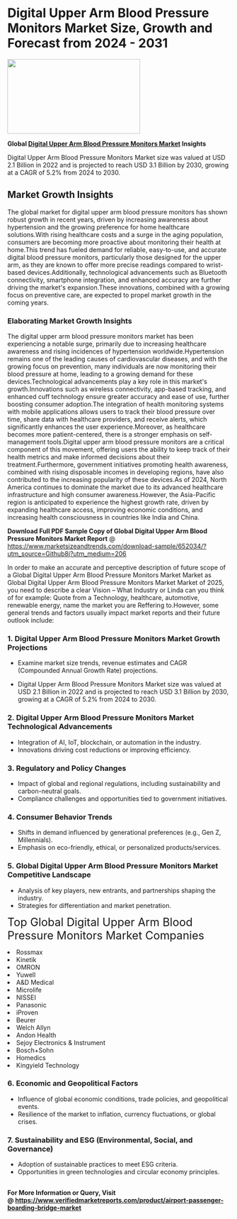 <H1>Digital Upper Arm Blood Pressure Monitors Market Size, Growth and Forecast from 2024 - 2031</H1><img class="aligncenter size-medium wp-image-584254" src="https://thirdeyenews.in/wp-content/uploads/2024/09/Global-Market-Research-300x168.jpeg" alt="" width="300" height="168" /><p><strong>Global&nbsp;<a href="https://www.marketsizeandtrends.com/download-sample/652034/?utm_source=Github8j?utm_medium=206">Digital Upper Arm Blood Pressure Monitors Market</a> Insights</strong></p><p>Digital Upper Arm Blood Pressure Monitors Market size was valued at USD 2.1 Billion in 2022 and is projected to reach USD 3.1 Billion by 2030, growing at a CAGR of 5.2% from 2024 to 2030.</p><p><h2>Market Growth Insights</h2> The global market for digital upper arm blood pressure monitors has shown robust growth in recent years, driven by increasing awareness about hypertension and the growing preference for home healthcare solutions.With rising healthcare costs and a surge in the aging population, consumers are becoming more proactive about monitoring their health at home.This trend has fueled demand for reliable, easy-to-use, and accurate digital blood pressure monitors, particularly those designed for the upper arm, as they are known to offer more precise readings compared to wrist-based devices.Additionally, technological advancements such as Bluetooth connectivity, smartphone integration, and enhanced accuracy are further driving the market's expansion.These innovations, combined with a growing focus on preventive care, are expected to propel market growth in the coming years. <h3>Elaborating Market Growth Insights</h3> The digital upper arm blood pressure monitors market has been experiencing a notable surge, primarily due to increasing healthcare awareness and rising incidences of hypertension worldwide.Hypertension remains one of the leading causes of cardiovascular diseases, and with the growing focus on prevention, many individuals are now monitoring their blood pressure at home, leading to a growing demand for these devices.Technological advancements play a key role in this market's growth.Innovations such as wireless connectivity, app-based tracking, and enhanced cuff technology ensure greater accuracy and ease of use, further boosting consumer adoption.The integration of health monitoring systems with mobile applications allows users to track their blood pressure over time, share data with healthcare providers, and receive alerts, which significantly enhances the user experience.Moreover, as healthcare becomes more patient-centered, there is a stronger emphasis on self-management tools.Digital upper arm blood pressure monitors are a critical component of this movement, offering users the ability to keep track of their health metrics and make informed decisions about their treatment.Furthermore, government initiatives promoting health awareness, combined with rising disposable incomes in developing regions, have also contributed to the increasing popularity of these devices.As of 2024, North America continues to dominate the market due to its advanced healthcare infrastructure and high consumer awareness.However, the Asia-Pacific region is anticipated to experience the highest growth rate, driven by expanding healthcare access, improving economic conditions, and increasing health consciousness in countries like India and China.</p><p><span class=""><strong>Download Full PDF Sample Copy of Global Digital Upper Arm Blood Pressure Monitors Market Report</strong> @ <a href="https://www.marketsizeandtrends.com/download-sample/652034/?utm_source=Github8j?utm_medium=206" target="_blank">https://www.marketsizeandtrends.com/download-sample/652034/?utm_source=Github8j?utm_medium=206</a></span></p><p>In order to make an accurate and perceptive description of future scope of a Global&nbsp;Digital Upper Arm Blood Pressure Monitors Market Market as Global&nbsp;Digital Upper Arm Blood Pressure Monitors Market Market of 2025, you need to describe a clear Vision &ndash; What Industry or Linda can you think of for example: Quote from a Technology, healthcare, automotive, renewable energy, name the market you are Reffering to.However, some general trends and factors usually impact market reports and their future outlook include:</p><h3>1.&nbsp;<strong>Digital Upper Arm Blood Pressure Monitors Market Growth Projections</strong></h3><ul><li>Examine market size trends, revenue estimates and CAGR (Compounded Annual Growth Rate) projections.</li><li><p>Digital Upper Arm Blood Pressure Monitors Market size was valued at USD 2.1 Billion in 2022 and is projected to reach USD 3.1 Billion by 2030, growing at a CAGR of 5.2% from 2024 to 2030.</p></li></ul><h3>2.&nbsp;<strong>Digital Upper Arm Blood Pressure Monitors Market Technological Advancements</strong></h3><ul><li>Integration of AI, IoT, blockchain, or automation in the industry.</li><li>Innovations driving cost reductions or improving efficiency.</li></ul><h3>3.&nbsp;<strong>Regulatory and Policy Changes</strong></h3><ul><li>Impact of global and regional regulations, including sustainability and carbon-neutral goals.</li><li>Compliance challenges and opportunities tied to government initiatives.</li></ul><h3>4.&nbsp;<strong>Consumer Behavior Trends</strong></h3><ul><li>Shifts in demand influenced by generational preferences (e.g., Gen Z, Millennials).</li><li>Emphasis on eco-friendly, ethical, or personalized products/services.</li></ul><h3>5.&nbsp;<strong>Global Digital Upper Arm Blood Pressure Monitors Market Competitive Landscape</strong></h3><ul><li>Analysis of key players, new entrants, and partnerships shaping the industry.</li><li>Strategies for differentiation and market penetration.</li></ul><p data-pm-slice="1 1 []"><span style="color: inherit; font-family: inherit; font-size: 25px;">Top Global Digital Upper Arm Blood Pressure Monitors Market Companies</span></p><div class="" data-test-id=""><p><li>Rossmax</li><li> Kinetik</li><li> OMRON</li><li> Yuwell</li><li> A&D Medical</li><li> Microlife</li><li> NISSEI</li><li> Panasonic</li><li> iProven</li><li> Beurer</li><li> Welch Allyn</li><li> Andon Health</li><li> Sejoy Electronics & Instrument</li><li> Bosch+Sohn</li><li> Homedics</li><li> Kingyield Technology</li></p></div><h3>6.&nbsp;<strong>Economic and Geopolitical Factors</strong></h3><ul><li>Influence of global economic conditions, trade policies, and geopolitical events.</li><li>Resilience of the market to inflation, currency fluctuations, or global crises.</li></ul><h3>7.&nbsp;<strong>Sustainability and ESG (Environmental, Social, and Governance)</strong></h3><ul><li>Adoption of sustainable practices to meet ESG criteria.</li><li>Opportunities in green technologies and circular economy principles.</li></ul><h2><strong style="font-size: 14px;">For More Information or Query, Visit @&nbsp;</strong><a style="background-color: #ffffff; font-size: 14px;" href="https://www.marketsizeandtrends.com/report/digital-upper-arm-blood-pressure-monitors-market/" target="_blank">https://www.verifiedmarketreports.com/product/airport-passenger-boarding-bridge-market</a></h2>